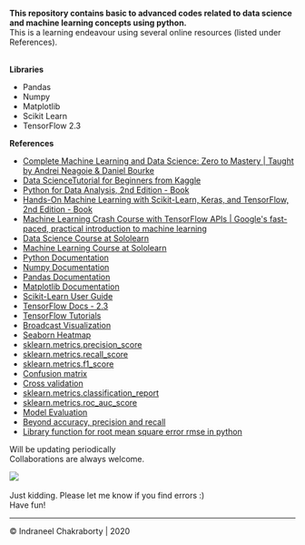 **This repository contains basic to advanced codes related to data science and machine learning concepts using python.** <br>
This is a learning endeavour using several online resources (listed under References). <br><br>

**Libraries**
- Pandas
- Numpy 
- Matplotlib
- Scikit Learn
- TensorFlow 2.3

**References**

* [Complete Machine Learning and Data Science: Zero to Mastery | Taught by Andrei Neagoie & Daniel Bourke](https://academy.zerotomastery.io/p/complete-machine-learning-and-data-science-bootcamp-zero-to-mastery)
* [Data ScienceTutorial for Beginners from Kaggle](https://www.kaggle.com/kanncaa1/data-sciencetutorial-for-beginners)
* [Python for Data Analysis, 2nd Edition - Book](https://www.oreilly.com/library/view/python-for-data/9781491957653/)
* [Hands-On Machine Learning with Scikit-Learn, Keras, and TensorFlow, 2nd Edition - Book](https://www.oreilly.com/library/view/hands-on-machine-learning/9781492032632/)
* [Machine Learning Crash Course with TensorFlow APIs | Google's fast-paced, practical introduction to machine learning](https://developers.google.com/machine-learning/crash-course)
* [Data Science Course at Sololearn](https://www.sololearn.com/Course/data-science/) 
* [Machine Learning Course at Sololearn](https://www.sololearn.com/Course/machine-learning/)
* [Python Documentation](https://docs.python.org/3/)
* [Numpy Documentation](https://numpy.org/doc/)
* [Pandas Documentation](https://pandas.pydata.org/docs/)
* [Matplotlib Documentation](https://matplotlib.org/3.3.1/contents.html)
* [Scikit-Learn User Guide](https://scikit-learn.org/stable/user_guide.html)
* [TensorFlow Docs - 2.3](https://www.tensorflow.org/api_docs/python/tf)
* [TensorFlow Tutorials](https://www.tensorflow.org/tutorials)
* [Broadcast Visualization](http://www.astroml.org/book_figures/appendix/fig_broadcast_visual.html)
* [Seaborn Heatmap](https://seaborn.pydata.org/generated/seaborn.heatmap.html)
* [sklearn.metrics.precision_score](https://scikit-learn.org/stable/modules/generated/sklearn.metrics.precision_score.html#sklearn.metrics.precision_score)
* [sklearn.metrics.recall_score](https://scikit-learn.org/stable/modules/generated/sklearn.metrics.recall_score.html#sklearn.metrics.recall_score)
* [sklearn.metrics.f1_score](https://scikit-learn.org/stable/modules/generated/sklearn.metrics.f1_score.html#sklearn.metrics.f1_score)
* [Confusion matrix](https://www.dataschool.io/simple-guide-to-confusion-matrix-terminology/)
* [Cross validation](https://scikit-learn.org/stable/modules/cross_validation.html)
* [sklearn.metrics.classification_report](https://scikit-learn.org/stable/modules/generated/sklearn.metrics.classification_report.html)
* [sklearn.metrics.roc_auc_score](https://scikit-learn.org/stable/modules/generated/sklearn.metrics.roc_auc_score.html)
* [Model Evaluation](https://scikit-learn.org/stable/modules/model_evaluation.html)
* [Beyond accuracy, precision and recall](https://towardsdatascience.com/beyond-accuracy-precision-and-recall-3da06bea9f6c)
* [Library function for root mean square error rmse in python](https://stackoverflow.com/questions/17197492/is-there-a-library-function-for-root-mean-square-error-rmse-in-python/37861832#37861832)

Will be updating periodically <br>
Collaborations are always welcome. <br>

![](https://i.imgur.com/fPVyfoI.gif)
<br><br>
Just kidding. Please let me know if you find errors :)
<br>Have fun! 

<hr>© Indraneel Chakraborty | 2020
